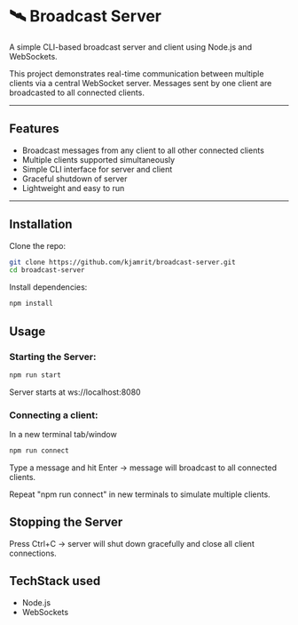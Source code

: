 # 🛰️ Broadcast Server

A simple CLI-based broadcast server and client using Node.js and WebSockets.

This project demonstrates real-time communication between multiple clients via a central WebSocket server. Messages sent by one client are broadcasted to all connected clients.

---

## Features

- Broadcast messages from any client to all other connected clients  
- Multiple clients supported simultaneously  
- Simple CLI interface for server and client  
- Graceful shutdown of server  
- Lightweight and easy to run

---

## Installation

Clone the repo:

```bash
git clone https://github.com/kjamrit/broadcast-server.git
cd broadcast-server
```
Install dependencies:

```bash
npm install
```

## Usage

### Starting the Server:

```bash
npm run start
```
Server starts at ws://localhost:8080

### Connecting a client:

In a new terminal tab/window

```bash
npm run connect
```
Type a message and hit Enter → message will broadcast to all connected clients.

Repeat "npm run connect" in new terminals to simulate multiple clients.

## Stopping the Server

Press Ctrl+C → server will shut down gracefully and close all client connections.


## TechStack used

- Node.js
- WebSockets




